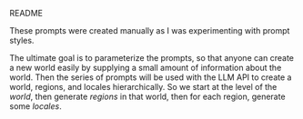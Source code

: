 README

These prompts were created manually as I was experimenting with prompt
styles.

The ultimate goal is to parameterize the prompts, so that anyone can create
a new world easily by supplying a small amount of information about the world.
Then the series of prompts will be used with the LLM API to create a world,
regions, and locales hierarchically. So we start at the level of the _world_,
then generate _regions_ in that world, then for each region, generate some
_locales_.
